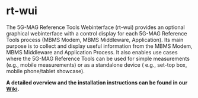 # rt-wui

The 5G-MAG Reference Tools Webinterface (rt-wui) provides an optional graphical webinterface with a control display for
each 5G-MAG Reference Tools process (MBMS Modem, MBMS Middleware, Application). Its main purpose is to collect and
display useful information from the MBMS Modem, MBMS Middleware and Application Process. It also enables use cases where
the 5G-MAG Reference Tools can be used for simple measurements (e.g., mobile measurements) or as a standalone device (
e.g., set-top box, mobile phone/tablet showcase).

**A detailed overview and the installation instructions can be found in
our [Wiki](https://github.com/5G-MAG/Documentation-and-Architecture/wiki/Webinterface).**

